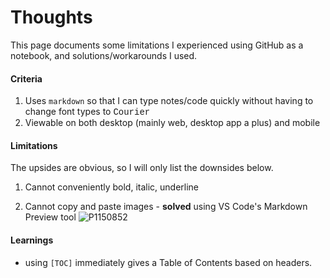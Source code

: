 # Thoughts

This page documents some limitations I experienced using GitHub as a notebook, and solutions/workarounds I used.

#### Criteria

1. Uses `markdown` so that I can type notes/code quickly without having to change font types to <span style="font-family: Courier">Courier</span>
2. Viewable on both desktop (mainly web, desktop app a plus) and mobile

#### Limitations

The upsides are obvious, so I will only list the downsides below.

1. Cannot conveniently bold, italic, underline

2. Cannot copy and paste images - **solved**
using VS Code's Markdown Preview tool
![P1150852](/assets/P1150852.JPG)

#### Learnings

- using `[TOC]` immediately gives a Table of Contents based on headers.
